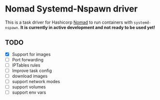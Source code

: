 # Nomad Systemd-Nspawn driver

This is a task driver for Hashicorp [Nomad](https://nomadproject.io) to run
containers with `systemd-nspawn`. **It is currently in active development and
not ready to be used yet!**

## TODO
- [x] Support for images
- [ ] Port forwarding
- [ ] IPTables rules
- [ ] Improve task config
- [ ] download images
- [ ] support network modes
- [ ] support volumes
- [ ] support env vars

